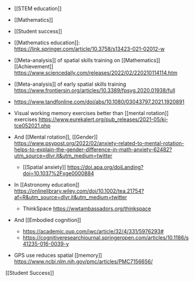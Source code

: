 - [[STEM education]]
- [[Mathematics]]
- [[Student success]]

- [[Mathematics education]]: https://link.springer.com/article/10.3758/s13423-021-02012-w

- [[Meta-analysis]] of spatial skills training on [[Mathematics]] [[Achievement]] https://www.sciencedaily.com/releases/2022/02/220210114114.htm

- [[Meta-analysis]] of early spatial skills training https://www.frontiersin.org/articles/10.3389/fpsyg.2020.01938/full

- https://www.tandfonline.com/doi/abs/10.1080/03043797.2021.1920891
- Visual working memory exercises better than [[mental rotation]] exercises https://www.eurekalert.org/pub_releases/2021-05/ki-tce052021.php

- And [[Mental rotation]], [[Gender]] https://www.psypost.org/2022/02/anxiety-related-to-mental-rotation-helps-to-explain-the-gender-difference-in-math-anxiety-62482?utm_source=dlvr.it&utm_medium=twitter
	-  [[Spatial anxiety]] https://doi.apa.org/doiLanding?doi=10.1037%2Fxge0000884

- In [[Astronomy education]] https://onlinelibrary.wiley.com/doi/10.1002/tea.21754?af=R&utm_source=dlvr.it&utm_medium=twitter
	-  ThinkSpace https://wwtambassadors.org/thinkspace

- And [[Embodied cognition]]
	-  https://academic.oup.com/iwc/article/32/4/331/5976293#
	-  https://cognitiveresearchjournal.springeropen.com/articles/10.1186/s41235-016-0039-y

- GPS use reduces spatial [[memory]] https://www.ncbi.nlm.nih.gov/pmc/articles/PMC7156656/

[[Student Success]]
